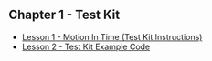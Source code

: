 ## Chapter 1 - Test Kit

* [Lesson 1 - Motion In Time (Test Kit Instructions)](https://drive.google.com/open?id=1vMnWLGpMi3jJMmlF-oK2kwJnn0hCd_Ic)
* [Lesson 2 - Test Kit Example Code](https://drive.google.com/open?id=1E0JfYYz3xDxBfHh1dQghSazJMopUGBpt)
